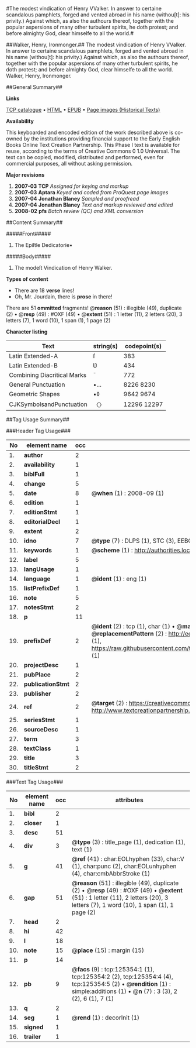 #The modest vindication of Henry VValker. In answer to certaine scandalous pamphlets, forged and vented abroad in his name (withou[t]: his privity.) Against which, as also the authours thereof, together with the popular aspersions of many other turbulent spirits, he doth protest; and before almighty God, clear himselfe to all the world.#

##Walker, Henry, Ironmonger.##
The modest vindication of Henry VValker. In answer to certaine scandalous pamphlets, forged and vented abroad in his name (withou[t]: his privity.) Against which, as also the authours thereof, together with the popular aspersions of many other turbulent spirits, he doth protest; and before almighty God, clear himselfe to all the world.
Walker, Henry, Ironmonger.

##General Summary##

**Links**

[TCP catalogue](http://www.ota.ox.ac.uk/tcp/)  • 
[HTML](http://tei.it.ox.ac.uk/tcp/Texts-HTML/free/A96/A96992.html)  • 
[EPUB](http://tei.it.ox.ac.uk/tcp/Texts-EPUB/free/A96/A96992.epub) • 
[Page images (Historical Texts)](https://data.historicaltexts.jisc.ac.uk/view?pubId=eebo-99872907e&pageId=eebo-99872907e-125354-1)

**Availability**

This keyboarded and encoded edition of the
	       work described above is co-owned by the institutions
	       providing financial support to the Early English Books
	       Online Text Creation Partnership. This Phase I text is
	       available for reuse, according to the terms of Creative
	       Commons 0 1.0 Universal. The text can be copied,
	       modified, distributed and performed, even for
	       commercial purposes, all without asking permission.

**Major revisions**

1. __2007-03__ __TCP__ *Assigned for keying and markup*
1. __2007-03__ __Aptara__ *Keyed and coded from ProQuest page images*
1. __2007-04__ __Jonathan Blaney__ *Sampled and proofread*
1. __2007-04__ __Jonathan Blaney__ *Text and markup reviewed and edited*
1. __2008-02__ __pfs__ *Batch review (QC) and XML conversion*

##Content Summary##

#####Front#####

1. The Epiſtle Dedicatorie▪

#####Body#####

1. The modeſt Vindication of
Henry Walker.

**Types of content**

  * There are 18 **verse** lines!
  * Oh, Mr. Jourdain, there is **prose** in there!

There are 51 **ommitted** fragments! 
 @__reason__ (51) : illegible (49), duplicate (2)  •  @__resp__ (49) : #OXF (49)  •  @__extent__ (51) : 1 letter (11), 2 letters (20), 3 letters (7), 1 word (10), 1 span (1), 1 page (2)

**Character listing**


|Text|string(s)|codepoint(s)|
|---|---|---|
|Latin Extended-A|ſ|383|
|Latin Extended-B|Ʋ|434|
|Combining             Diacritical Marks|̄|772|
|General Punctuation|•…|8226 8230|
|Geometric Shapes|▪◊|9642 9674|
|CJKSymbolsandPunctuation|〈〉|12296 12297|

##Tag Usage Summary##

###Header Tag Usage###

|No|element name|occ|attributes|
|---|---|---|---|
|1.|__author__|2||
|2.|__availability__|1||
|3.|__biblFull__|1||
|4.|__change__|5||
|5.|__date__|8| @__when__ (1) : 2008-09 (1)|
|6.|__edition__|1||
|7.|__editionStmt__|1||
|8.|__editorialDecl__|1||
|9.|__extent__|2||
|10.|__idno__|7| @__type__ (7) : DLPS (1), STC (3), EEBO-CITATION (1), PROQUEST (1), VID (1)|
|11.|__keywords__|1| @__scheme__ (1) : http://authorities.loc.gov/ (1)|
|12.|__label__|5||
|13.|__langUsage__|1||
|14.|__language__|1| @__ident__ (1) : eng (1)|
|15.|__listPrefixDef__|1||
|16.|__note__|5||
|17.|__notesStmt__|2||
|18.|__p__|11||
|19.|__prefixDef__|2| @__ident__ (2) : tcp (1), char (1)  •  @__matchPattern__ (2) : ([0-9\-]+):([0-9IVX]+) (1), (.+) (1)  •  @__replacementPattern__ (2) : http://eebo.chadwyck.com/downloadtiff?vid=$1&page=$2 (1), https://raw.githubusercontent.com/textcreationpartnership/Texts/master/tcpchars.xml#$1 (1)|
|20.|__projectDesc__|1||
|21.|__pubPlace__|2||
|22.|__publicationStmt__|2||
|23.|__publisher__|2||
|24.|__ref__|2| @__target__ (2) : https://creativecommons.org/publicdomain/zero/1.0/ (1), http://www.textcreationpartnership.org/docs/. (1)|
|25.|__seriesStmt__|1||
|26.|__sourceDesc__|1||
|27.|__term__|3||
|28.|__textClass__|1||
|29.|__title__|3||
|30.|__titleStmt__|2||


###Text Tag Usage###

|No|element name|occ|attributes|
|---|---|---|---|
|1.|__bibl__|2||
|2.|__closer__|1||
|3.|__desc__|51||
|4.|__div__|3| @__type__ (3) : title_page (1), dedication (1), text (1)|
|5.|__g__|41| @__ref__ (41) : char:EOLhyphen (33), char:V (1), char:punc (2), char:EOLunhyphen (4), char:cmbAbbrStroke (1)|
|6.|__gap__|51| @__reason__ (51) : illegible (49), duplicate (2)  •  @__resp__ (49) : #OXF (49)  •  @__extent__ (51) : 1 letter (11), 2 letters (20), 3 letters (7), 1 word (10), 1 span (1), 1 page (2)|
|7.|__head__|2||
|8.|__hi__|42||
|9.|__l__|18||
|10.|__note__|15| @__place__ (15) : margin (15)|
|11.|__p__|14||
|12.|__pb__|9| @__facs__ (9) : tcp:125354:1 (1), tcp:125354:2 (2), tcp:125354:4 (4), tcp:125354:5 (2)  •  @__rendition__ (1) : simple:additions (1)  •  @__n__ (7) : 3 (3), 2 (2), 6 (1), 7 (1)|
|13.|__q__|2||
|14.|__seg__|1| @__rend__ (1) : decorInit (1)|
|15.|__signed__|1||
|16.|__trailer__|1||
